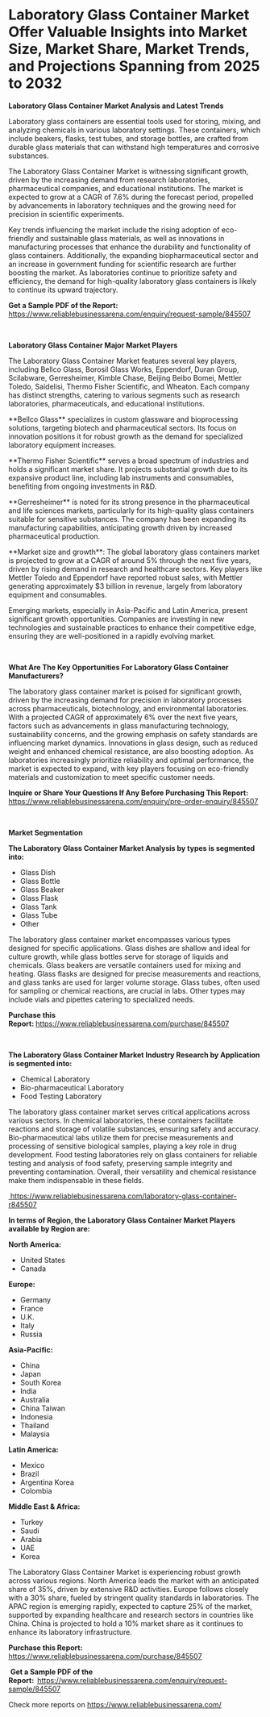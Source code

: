 <p><h1>Laboratory Glass Container Market Offer Valuable Insights into Market Size, Market Share, Market Trends, and Projections Spanning from 2025 to 2032</h1></p><p><strong>Laboratory Glass Container Market Analysis and Latest Trends</strong></p>
<p><p>Laboratory glass containers are essential tools used for storing, mixing, and analyzing chemicals in various laboratory settings. These containers, which include beakers, flasks, test tubes, and storage bottles, are crafted from durable glass materials that can withstand high temperatures and corrosive substances.</p><p>The Laboratory Glass Container Market is witnessing significant growth, driven by the increasing demand from research laboratories, pharmaceutical companies, and educational institutions. The market is expected to grow at a CAGR of 7.6% during the forecast period, propelled by advancements in laboratory techniques and the growing need for precision in scientific experiments. </p><p>Key trends influencing the market include the rising adoption of eco-friendly and sustainable glass materials, as well as innovations in manufacturing processes that enhance the durability and functionality of glass containers. Additionally, the expanding biopharmaceutical sector and an increase in government funding for scientific research are further boosting the market. As laboratories continue to prioritize safety and efficiency, the demand for high-quality laboratory glass containers is likely to continue its upward trajectory.</p></p>
<p><strong>Get a Sample PDF of the Report:&nbsp;</strong> <a href="https://www.reliablebusinessarena.com/enquiry/request-sample/845507?utm_campaign=3173&utm_medium=2&utm_source=Github&utm_content=ia&utm_term=31032025&utm_id=laboratory-glass-container">https://www.reliablebusinessarena.com/enquiry/request-sample/845507</a></p>
<p>&nbsp;</p>
<p><strong>Laboratory Glass Container Major Market Players</strong></p>
<p><p>The Laboratory Glass Container Market features several key players, including Bellco Glass, Borosil Glass Works, Eppendorf, Duran Group, Scilabware, Gerresheimer, Kimble Chase, Beijing Beibo Bomei, Mettler Toledo, Saidelisi, Thermo Fisher Scientific, and Wheaton. Each company has distinct strengths, catering to various segments such as research laboratories, pharmaceuticals, and educational institutions.</p><p>**Bellco Glass** specializes in custom glassware and bioprocessing solutions, targeting biotech and pharmaceutical sectors. Its focus on innovation positions it for robust growth as the demand for specialized laboratory equipment increases. </p><p>**Thermo Fisher Scientific** serves a broad spectrum of industries and holds a significant market share. It projects substantial growth due to its expansive product line, including lab instruments and consumables, benefiting from ongoing investments in R&D.</p><p>**Gerresheimer** is noted for its strong presence in the pharmaceutical and life sciences markets, particularly for its high-quality glass containers suitable for sensitive substances. The company has been expanding its manufacturing capabilities, anticipating growth driven by increased pharmaceutical production.</p><p>**Market size and growth**: The global laboratory glass containers market is projected to grow at a CAGR of around 5% through the next five years, driven by rising demand in research and healthcare sectors. Key players like Mettler Toledo and Eppendorf have reported robust sales, with Mettler generating approximately $3 billion in revenue, largely from laboratory equipment and consumables. </p><p>Emerging markets, especially in Asia-Pacific and Latin America, present significant growth opportunities. Companies are investing in new technologies and sustainable practices to enhance their competitive edge, ensuring they are well-positioned in a rapidly evolving market.</p></p>
<p>&nbsp;</p>
<p><strong>What Are The Key Opportunities For Laboratory Glass Container Manufacturers?</strong></p>
<p><p>The laboratory glass container market is poised for significant growth, driven by the increasing demand for precision in laboratory processes across pharmaceuticals, biotechnology, and environmental laboratories. With a projected CAGR of approximately 6% over the next five years, factors such as advancements in glass manufacturing technology, sustainability concerns, and the growing emphasis on safety standards are influencing market dynamics. Innovations in glass design, such as reduced weight and enhanced chemical resistance, are also boosting adoption. As laboratories increasingly prioritize reliability and optimal performance, the market is expected to expand, with key players focusing on eco-friendly materials and customization to meet specific customer needs.</p></p>
<p><strong>Inquire or Share Your Questions If Any Before Purchasing This Report:</strong> <a href="https://www.reliablebusinessarena.com/enquiry/pre-order-enquiry/845507?utm_campaign=3173&utm_medium=2&utm_source=Github&utm_content=ia&utm_term=31032025&utm_id=laboratory-glass-container">https://www.reliablebusinessarena.com/enquiry/pre-order-enquiry/845507</a></p>
<p>&nbsp;</p>
<p><strong>Market Segmentation</strong></p>
<p><strong>The Laboratory Glass Container Market Analysis by types is segmented into:</strong></p>
<p><ul><li>Glass Dish</li><li>Glass Bottle</li><li>Glass Beaker</li><li>Glass Flask</li><li>Glass Tank</li><li>Glass Tube</li><li>Other</li></ul></p>
<p><p>The laboratory glass container market encompasses various types designed for specific applications. Glass dishes are shallow and ideal for culture growth, while glass bottles serve for storage of liquids and chemicals. Glass beakers are versatile containers used for mixing and heating. Glass flasks are designed for precise measurements and reactions, and glass tanks are used for larger volume storage. Glass tubes, often used for sampling or chemical reactions, are crucial in labs. Other types may include vials and pipettes catering to specialized needs.</p></p>
<p><strong>Purchase this Report:&nbsp;</strong><a href="https://www.reliablebusinessarena.com/purchase/845507?utm_campaign=3173&utm_medium=2&utm_source=Github&utm_content=ia&utm_term=31032025&utm_id=laboratory-glass-container">https://www.reliablebusinessarena.com/purchase/845507</a></p>
<p>&nbsp;</p>
<p><strong>The Laboratory Glass Container Market Industry Research by Application is segmented into:</strong></p>
<p><ul><li>Chemical Laboratory</li><li>Bio-pharmaceutical Laboratory</li><li>Food Testing Laboratory</li></ul></p>
<p><p>The laboratory glass container market serves critical applications across various sectors. In chemical laboratories, these containers facilitate reactions and storage of volatile substances, ensuring safety and accuracy. Bio-pharmaceutical labs utilize them for precise measurements and processing of sensitive biological samples, playing a key role in drug development. Food testing laboratories rely on glass containers for reliable testing and analysis of food safety, preserving sample integrity and preventing contamination. Overall, their versatility and chemical resistance make them indispensable in these fields.</p></p>
<p><a href="https://www.reliablebusinessarena.com/laboratory-glass-container-r845507?utm_campaign=3173&utm_medium=2&utm_source=Github&utm_content=ia&utm_term=31032025&utm_id=laboratory-glass-container">&nbsp;https://www.reliablebusinessarena.com/laboratory-glass-container-r845507</a></p>
<p><strong>In terms of Region, the Laboratory Glass Container Market Players available by Region are:</strong></p>
<p>
    <p> <strong> North America: </strong>
        <ul>
            <li>United States</li>
            <li>Canada</li>
        </ul>
        </p> 
    <p> <strong> Europe: </strong>
        <ul>
            <li>Germany</li>
            <li>France</li>
            <li>U.K.</li>
            <li>Italy</li>
            <li>Russia</li>
        </ul>
        </p> 
    <p> <strong> Asia-Pacific: </strong>
        <ul>
            <li>China</li>
            <li>Japan</li>
            <li>South Korea</li>
            <li>India</li>
            <li>Australia</li>
            <li>China Taiwan</li>
            <li>Indonesia</li>
            <li>Thailand</li>
            <li>Malaysia</li>
        </ul>
        </p> 
    <p> <strong> Latin America: </strong>
        <ul>
            <li>Mexico</li>
            <li>Brazil</li>
            <li>Argentina Korea</li>
            <li>Colombia</li>
        </ul>
        </p> 
    <p> <strong> Middle East & Africa: </strong>
        <ul>
            <li>Turkey</li>
            <li>Saudi</li>
            <li>Arabia</li>
            <li>UAE</li>
            <li>Korea</li>
        </ul>
    </p>
    </p>
<p><p>The Laboratory Glass Container Market is experiencing robust growth across various regions. North America leads the market with an anticipated share of 35%, driven by extensive R&D activities. Europe follows closely with a 30% share, fueled by stringent quality standards in laboratories. The APAC region is emerging rapidly, expected to capture 25% of the market, supported by expanding healthcare and research sectors in countries like China. China is projected to hold a 10% market share as it continues to enhance its laboratory infrastructure.</p></p>
<p><strong>Purchase this Report: </strong><a href="https://www.reliablebusinessarena.com/purchase/845507?utm_campaign=3173&utm_medium=2&utm_source=Github&utm_content=ia&utm_term=31032025&utm_id=laboratory-glass-container">https://www.reliablebusinessarena.com/purchase/845507</a></p>
<p>&nbsp;<strong>Get a Sample PDF of the Report:&nbsp;&nbsp;</strong><a href="https://www.reliablebusinessarena.com/enquiry/request-sample/845507?utm_campaign=3173&utm_medium=2&utm_source=Github&utm_content=ia&utm_term=31032025&utm_id=laboratory-glass-container">https://www.reliablebusinessarena.com/enquiry/request-sample/845507</a></p>
<p><strong></strong></p>
<p>Check more reports on <a href="https://www.reliablebusinessarena.com/?utm_campaign=3173&utm_medium=2&utm_source=Github&utm_content=ia&utm_term=31032025&utm_id=laboratory-glass-container">https://www.reliablebusinessarena.com/</a></p>